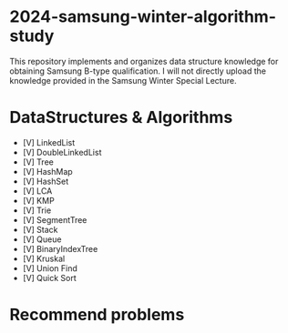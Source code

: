# 2024-samsung-winter-algorithm-study
This repository implements and organizes data structure knowledge for obtaining Samsung B-type qualification. 
I will not directly upload the knowledge provided in the Samsung Winter Special Lecture.

# DataStructures & Algorithms
- [V] LinkedList
- [V] DoubleLinkedList
- [V] Tree
- [V] HashMap
- [V] HashSet
- [V] LCA
- [V] KMP
- [V] Trie
- [V] SegmentTree
- [V] Stack
- [V] Queue
- [V] BinaryIndexTree
- [V] Kruskal
- [V] Union Find
- [V] Quick Sort

# Recommend problems
